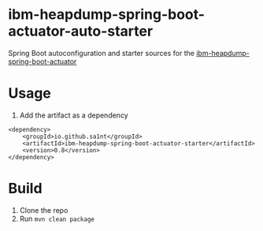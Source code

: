 # ibm-heapdump-spring-boot-actuator-auto-starter
Spring Boot autoconfiguration and starter sources for the [ibm-heapdump-spring-boot-actuator](https://github.com/sa1nt/ibm-heapdump-spring-boot-actuator)

# Usage

1. Add the artifact as a dependency
```
<dependency>
    <groupId>io.github.sa1nt</groupId>
    <artifactId>ibm-heapdump-spring-boot-actuator-starter</artifactId>
    <version>0.8</version>
</dependency>
```

# Build

1. Clone the repo
2. Run `mvn clean package`
